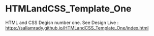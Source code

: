 # HTMLandCSS_Template_One
HTML and CSS Degisn number one.
See Design Live : https://sallamrady.github.io/HTMLandCSS_Template_One/index.html
